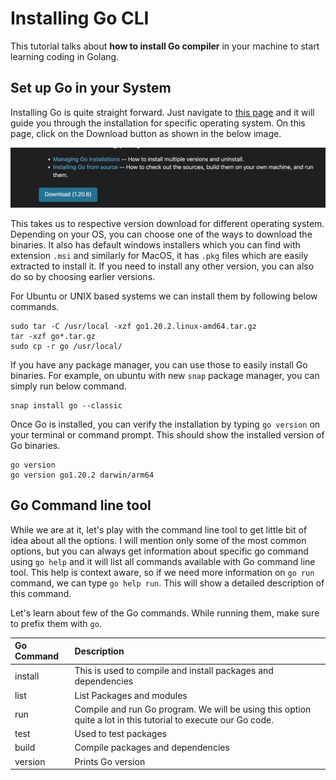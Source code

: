 # Installing Go CLI

This tutorial talks about **how to install Go compiler** in your machine to start learning coding in Golang.

## Set up Go in your System

Installing Go is quite straight forward. Just navigate to [this page](https://go.dev/doc/install) and it will guide you through the installation for specific operating system. On this page, click on the Download button as shown in the below image.

![Go Installation](installing-go.png "Installing Go in your system")

This takes us to respective version download for different operating system. Depending on your OS, you can choose one of the ways to download the binaries. It also has default windows installers which you can find with extension `.msi` and similarly for MacOS, it has `.pkg` files which are easily extracted to install it. If you need to install any other version, you can also do so by choosing earlier versions.

For Ubuntu or UNIX based systems we can install them by following below commands.

```shell{.show-prompt-all lineNos=false}
sudo tar -C /usr/local -xzf go1.20.2.linux-amd64.tar.gz
tar -xzf go*.tar.gz
sudo cp -r go /usr/local/
```

If you have any package manager, you can use those to easily install Go binaries. For example, on ubuntu with new `snap` package manager, you can simply run below command.

```shell
snap install go --classic
```

Once Go is installed, you can verify the installation by typing `go version` on your terminal or command prompt. This should show the installed version of Go binaries.

```bash{ .show-prompt lineNos=false }
go version
go version go1.20.2 darwin/arm64
```

## Go Command line tool

While we are at it, let's play with the command line tool to get little bit of idea about all the options. I will mention only some of the most common options, but you can always get information about specific go command using `go help` and it will list all commands available with Go command line tool. This help is context aware, so if we need more information on `go run` command, we can type `go help run`. This will show a detailed description of this command.

Let's learn about few of the Go commands. While running them, make sure to prefix them with `go`.

| Go Command | Description |
|:--------|:------------|
| install | This is used to compile and install packages and dependencies |
| list | List Packages and modules |
| run | Compile and run Go program. We will be using this option quite a lot in this tutorial to execute our Go code. |
| test | Used to test packages |
| build | Compile packages and dependencies |
| version | Prints Go version |



